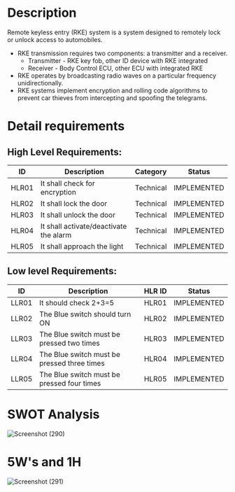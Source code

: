# Description

Remote keyless entry (RKE) system is a system designed to remotely lock or unlock access to automobiles. 
- RKE transmission requires two components: a transmitter and a receiver. 
  - Transmitter - RKE key fob, other ID device with RKE integrated 
  -	Receiver - Body Control ECU, other ECU with integrated RKE 
-	 RKE operates by broadcasting radio waves on a particular frequency unidirectionally. 
-	RKE systems implement encryption and rolling code algorithms to prevent car thieves from intercepting and spoofing the telegrams. 


# Detail requirements
## High Level Requirements:
| ID | Description | Category | Status |
| --- | --- | --- | --- |
| HLR01 |It shall check for encryption   | Technical | IMPLEMENTED  |
| HLR02 |It shall lock the door  | Technical |  IMPLEMENTED |
| HLR03 |It shall unlock the door  | Technical |  IMPLEMENTED |
| HLR04 |It shall activate/deactivate the alarm  | Technical | IMPLEMENTED  |
| HLR05 |It shall approach the light  | Technical | IMPLEMENTED  |

## Low level Requirements:
| ID | Description | HLR ID | Status |
| --- | --- | --- | --- |
| LLR01 | It should check 2+3=5  | HLR01 | IMPLEMENTED  |
| LLR02 | The Blue switch should turn ON |HLR02  |  IMPLEMENTED |
| LLR03 | The Blue switch must be pressed two times | HLR03 |  IMPLEMENTED |
| LLR04 | The Blue switch must be pressed three times | HLR04 | IMPLEMENTED  |
| LLR05 | The Blue switch must be pressed four times | HLR05 | IMPLEMENTED  |

# SWOT Analysis

![Screenshot (290)](https://user-images.githubusercontent.com/42509490/157887187-50203b2a-9b3b-47b3-b0a3-6ca995c5ee9c.png)

# 5W's and 1H

![Screenshot (291)](https://user-images.githubusercontent.com/42509490/157888448-a0c8f382-ac60-4f15-9e9b-99c514e4278a.png)
